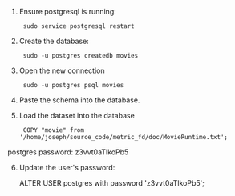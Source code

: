 
1. Ensure postgresql is running:

        sudo service postgresql restart

2. Create the database:

        sudo -u postgres createdb movies

3. Open the new connection

        sudo -u postgres psql movies

4. Paste the schema into the database.

5. Load the dataset into the database

        COPY "movie" from '/home/joseph/source_code/metric_fd/doc/MovieRuntime.txt';

postgres password: z3vvt0aTlkoPb5

6. Update the user's password:

    ALTER USER postgres with password 'z3vvt0aTlkoPb5';